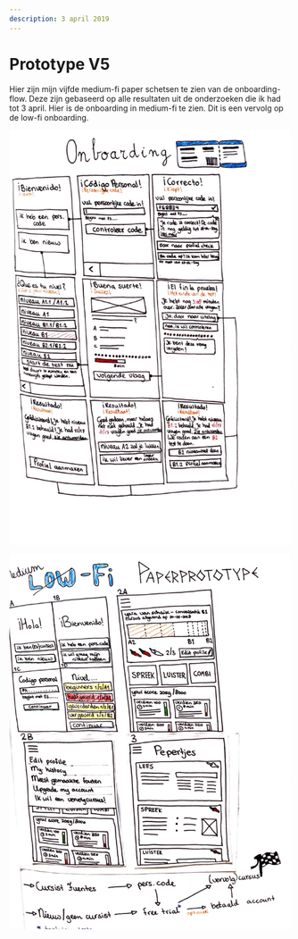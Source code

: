 ```yaml
---
description: 3 april 2019
---
```


# Prototype V5

Hier zijn mijn vijfde medium-fi paper schetsen te zien van de onboarding-flow. Deze zijn gebaseerd op alle resultaten uit de onderzoeken die ik had tot 3 april. Hier is de onboarding in medium-fi te zien. Dit is een vervolg op de low-fi onboarding.

![](../.gitbook/assets/scan-8-may-2019-2-3-1.jpg)

![](../.gitbook/assets/scan-8-may-2019-2-4-1.jpg)

